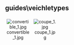 ## guides\veichletypes
<div class="col" style="display: inline-block; width: 16.66%; padding: 5px; box-sizing: border-box; text-align: center;">
<img src="https://media.evkx.net/multimedia/guides/veichletypes/convertible_1_xst.jpg" class="img-thumbnail" alt="convertible_1.jpg">
convertible_1.jpg
</div>
<div class="col" style="display: inline-block; width: 16.66%; padding: 5px; box-sizing: border-box; text-align: center;">
<img src="https://media.evkx.net/multimedia/guides/veichletypes/coupe_1_xst.jpg" class="img-thumbnail" alt="coupe_1.jpg">
coupe_1.jpg
</div>
